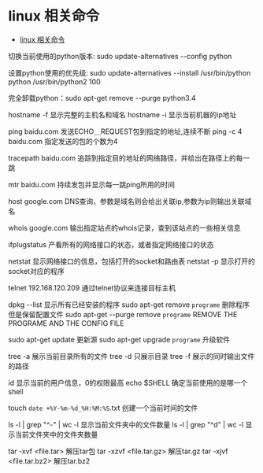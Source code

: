# linux 相关命令

<!-- TOC -->

- [linux 相关命令](#linux-%e7%9b%b8%e5%85%b3%e5%91%bd%e4%bb%a4)

<!-- /TOC -->

切换当前使用的python版本: sudo update-alternatives --config python

设置python使用的优先级: sudo update-alternatives --install /usr/bin/python python /usr/bin/python2 100

完全卸载python：sudo apt-get remove --purge python3.4

hostname -f     显示完整的主机名和域名
hostname -i     显示当前机器的ip地址

ping baidu.com          发送ECHO＿REQUEST包到指定的地址,连续不断
ping -c 4 baidu.com     指定发送的包的个数为4

tracepath baidu.com     追踪到指定目的地址的网络路径，并给出在路径上的每一跳

mtr baidu.com       持续发包并显示每一跳ping所用的时间

host google.com     DNS查询，参数是域名则会给出关联ip,参数为ip则输出关联域名

whois google.com    输出指定站点的whois记录，查到该站点的一些相关信息

ifplugstatus        产看所有的网络接口的状态，或者指定网络接口的状态

netstat         显示网络接口的信息，包括打开的socket和路由表
netstat -p      显示打开的socket对应的程序

telnet 192.168.120.209          通过telnet协议来连接目标主机

dpkg --list     显示所有已经安装的程序
sudo apt-get remove `programe`      删除程序但是保留配置文件
sudo apt-get --purge remove `programe`      REMOVE THE PROGRAME AND THE CONFIG FILE

sudo apt-get update     更新源
sudo apt-get upgrade `programe`     升级软件

tree -a     展示当前目录所有的文件
tree -d     只展示目录
tree -f     展示的同时输出文件的路径

id      显示当前的用户信息，0的权限最高
echo $SHELL     确定当前使用的是哪一个shell

touch `date +%Y-%m-%d_%H:%M:%S`.txt     创建一个当前时间的文件

ls -l | grep "^-" | wc -l       显示当前文件夹中的文件数量
ls -l | grep "^d" | wc -l       显示当前文件夹中的文件夹数量

tar -xvf <file.tar> 解压tar包
tar -xzvf <file.tar.gz> 解压tar.gz
tar -xjvf <file.tar.bz2>    解压tar.bz2 